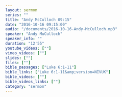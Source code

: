 ```yaml
---
layout: sermon
series: ""
title: "Andy McCulloch 09:15"
date: "2016-10-16 09:15:00"
audio: "/documents/2016-10-16-Andy-McCulloch.mp3"
speaker: "Andy MuCulloch"
speaker_info: ""
duration: "12'55"
youtube_videos: [""]
vimeo_videos: [""]
slides: [""]
files: [""]
bible_passages: ["Luke 6:1-11"]
bible_links: ["Luke 6:1-11&amp;version=NIVUK"]
bible_videos: [""]
bible_videos_links: [""]
category: "sermon"
---
```

